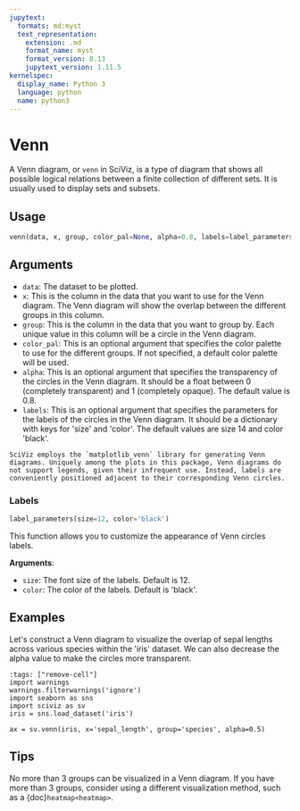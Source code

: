 ```yaml
---
jupytext:
  formats: md:myst
  text_representation:
    extension: .md
    format_name: myst
    format_version: 0.13
    jupytext_version: 1.11.5
kernelspec:
  display_name: Python 3
  language: python
  name: python3
---
```


# Venn

A Venn diagram, or `venn` in SciViz, is a type of diagram that shows all possible logical relations between a finite collection of different sets. It is usually used to display sets and subsets.

## Usage
```python
venn(data, x, group, color_pal=None, alpha=0.8, labels=label_parameters(size=14, color='black'))
```

## Arguments

- `data`: The dataset to be plotted.
- `x`: This is the column in the data that you want to use for the Venn diagram. The Venn diagram will show the overlap between the different groups in this column.
- `group`: This is the column in the data that you want to group by. Each unique value in this column will be a circle in the Venn diagram.
- `color_pal`: This is an optional argument that specifies the color palette to use for the different groups. If not specified, a default color palette will be used.
- `alpha`: This is an optional argument that specifies the transparency of the circles in the Venn diagram. It should be a float between 0 (completely transparent) and 1 (completely opaque). The default value is 0.8.
- `labels`: This is an optional argument that specifies the parameters for the labels of the circles in the Venn diagram. It should be a dictionary with keys for 'size' and 'color'. The default values are size 14 and color 'black'.

```{note}
SciViz employs the `matplotlib_venn` library for generating Venn diagrams. Uniquely among the plots in this package, Venn diagrams do not support legends, given their infrequent use. Instead, labels are conveniently positioned adjacent to their corresponding Venn circles.
```

### Labels

```python
label_parameters(size=12, color='black')
```

This function allows you to customize the appearance of Venn circles labels.

**Arguments**:
- `size`: The font size of the labels. Default is 12.
- `color`: The color of the labels. Default is 'black'.

## Examples

Let's construct a Venn diagram to visualize the overlap of sepal lengths across various species within the 'iris' dataset. We can also decrease the alpha value to make the circles more transparent.
```{code-cell}
:tags: ["remove-cell"]
import warnings
warnings.filterwarnings('ignore')
import seaborn as sns
import sciviz as sv
iris = sns.load_dataset('iris')
```

```{code-cell}
ax = sv.venn(iris, x='sepal_length', group='species', alpha=0.5)
```

## Tips

No more than 3 groups can be visualized in a Venn diagram. If you have more than 3 groups, consider using a different visualization method, such as a {doc}`heatmap<heatmap>`.